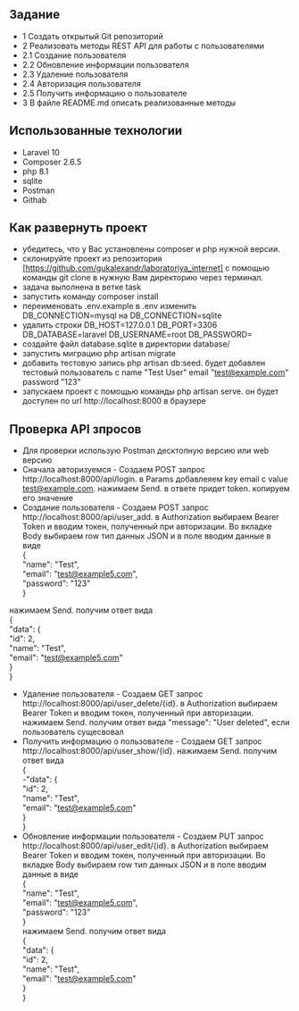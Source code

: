 
## Задание

- 1 Создать открытый Git репозиторий
- 2 Реализовать методы REST API для работы с пользователями
- 2.1 Создание пользователя
- 2.2 Обновление информации пользователя
- 2.3 Удаление пользователя
- 2.4 Авторизация пользователя
- 2.5 Получить информацию о пользователе
- 3 В файле README.md описать реализованные методы

## Использованные технологии
- Laravel 10
- Composer 2.6.5
- php 8.1
- sqlite
- Postman
- Githab

## Как развернуть проект
- убедитесь, что у Вас установлены composer и php нужной версии.
- склонируйте проект из репозитория [https://github.com/gukalexandr/laboratoriya_internet] с помощью команды git clone в нужную Вам директорию через терминал.
- задача выполнена в ветке task
- запустить команду composer install
- переименовать .env.example в .env изменить DB_CONNECTION=mysql на DB_CONNECTION=sqlite
- удалить строки DB_HOST=127.0.0.1 DB_PORT=3306 DB_DATABASE=laravel DB_USERNAME=root DB_PASSWORD=
- создайте файл  database.sqlite в директории database/
- запустить миграцию php artisan migrate
- добавить тестовую запись php artisan db:seed. будет добавлен тестовый пользователь с name "Test User" email "test@example.com" password "123"
- запускаем проект с помощью команды php artisan serve. он будет доступен по url http://localhost:8000 в браузере

## Проверка API зпросов
- Для проверки использую Postman десктопную версию или web версию
- Сначала авторизуемся - Создаем POST запрос http://localhost:8000/api/login. в Params добавлеяем key email с value test@example.com. нажимаем  Send. в ответе придет token. копируем его значение
- Создание пользователя - Создаем POST запрос http://localhost:8000/api/user_add. в Authorization выбираем Bearer Token  и вводим токен, полученный при авторизации. Во вкладке Body выбираем row тип данных JSON и в поле вводим данные в виде <br>
{<br>
 "name": "Test",<br>
 "email": "test@example5.com",<br>
 "password": "123"<br>
}<br>

нажимаем  Send. получим ответ вида <br>
{<br>
    "data": {<br>
        "id": 2,<br>
        "name": "Test",<br>
        "email": "test@example5.com"<br>
    }<br>
}<br>
- Удаление пользователя - Создаем  GET запрос http://localhost:8000/api/user_delete/{id}. в Authorization выбираем Bearer Token  и вводим токен, полученный при авторизации. нажимаем  Send. получим ответ вида "message": "User deleted", если пользователь сущесвовал
- Получить информацию о пользователе -  Создаем  GET запрос http://localhost:8000/api/user_show/{id}. нажимаем  Send. получим ответ вида <br>
{<br>
    -"data": {<br>
        "id": 2,<br>
        "name": "Test",<br>
        "email": "test@example5.com"<br>
    }<br>
}<br>
- Обновление информации пользователя - Создаем PUT запрос http://localhost:8000/api/user_edit/{id}. в Authorization выбираем Bearer Token  и вводим токен, полученный при авторизации. Во вкладке Body выбираем row тип данных JSON и в поле вводим данные в виде <br>
{<br>
 "name": "Test",<br>
 "email": "test@example5.com",<br>
 "password": "123"<br>
}<br>
 нажимаем  Send. получим ответ вида <br> {<br>
    "data": {<br>
        "id": 2,<br>
        "name": "Test",<br>
        "email": "test@example5.com"<br>
    }<br>
}<br>

